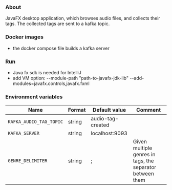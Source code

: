 ### About

JavaFX desktop application, which browses audio files, and collects their tags. The collected tags are sent to a kafka topic.

### Docker images
- the docker compose file builds a kafka server

### Run
- Java fx sdk is needed for IntelliJ
- add VM option:
--module-path "path-to-javafx-jdk-lib" --add-modules=javafx.controls,javafx.fxml

### Environment variables

| Name                                      | Format   | Default value                                      | Comment                                                    |
|-------------------------------------------|----------|----------------------------------------------------|------------------------------------------------------------|
| `KAFKA_AUDIO_TAG_TOPIC`                   | string   | audio-tag-created                                  |  |
| `KAFKA_SERVER`                            | string   | localhost:9093                                     |  |
| `GENRE_DELIMITER`                         | string   | ;                                                  | Given multiple genres in tags, the separator between them  |
